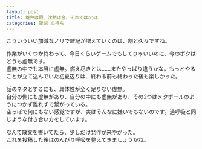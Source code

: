 ```yaml
---
layout: post
title: 雄弁は銀、沈黙は金、それでは○○は
categories: 雑記 心持ち
---
```


こういういい加減なノリで雑記が増えていくのは、割と久々ですね。

作業がいくつか終わって、今日くらいゲームでもしてりゃいいのに、今のボクはどうも虚無です。  
虚無の中でも本当に虚無。燃え尽きとは……またやっぱり違うかな。もっとやることが立て込んでいた初夏辺りは、終わる前も終わった後も楽しかった。

話のネタとするにも、具体性が全く足りない虚無。  
自分の側にも虚無があり、自分の中にも虚無があり、その2つはメタボールのようにつかず離れずで繋がっている。  
空っぽで何にもない感覚ですが、実はそんなに嫌いでもないのです。過呼吸と同じような付き合い方をしています。

なんて散文を書いてたら、少しだけ発作が来やがった。  
これを投稿した後はのんびり呼吸を整えてきましょうかね。
